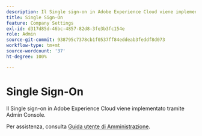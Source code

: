 ```yaml
---
description: Il Single sign-on in Adobe Experience Cloud viene implementato tramite Admin Console.
title: Single Sign-On
feature: Company Settings
exl-id: d317d85d-46bc-4857-82d8-3fe3b3fc154e
role: Admin
source-git-commit: 938795c7378cb1f0537ff84eddeab3feddf8d073
workflow-type: tm+mt
source-wordcount: '37'
ht-degree: 100%

---
```


# Single Sign-On

Il Single sign-on in Adobe Experience Cloud viene implementato tramite Admin Console.

Per assistenza, consulta [Guida utente di Amministrazione](https://helpx.adobe.com/it//enterprise/admin-guide.html/enterprise/using/set-up-identity.ug.html).
